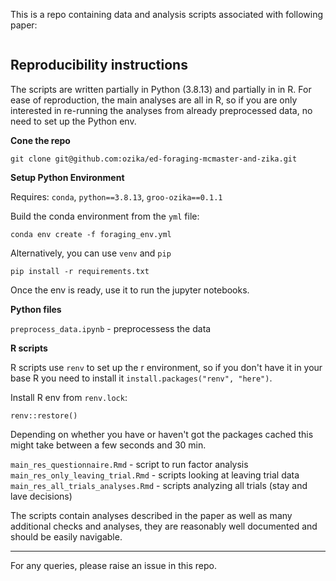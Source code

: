 This is a repo containing data and analysis scripts associated with following paper: 

```

```

## Reproducibility instructions

The scripts are written partially in Python (3.8.13) and partially in in R. For ease of reproduction, the main analyses are all in R, so if you are only interested in re-running the analyses from already preprocessed data, no need to set up the Python env. 

**Cone the repo** 

`git clone git@github.com:ozika/ed-foraging-mcmaster-and-zika.git`

**Setup Python Environment** 

Requires: `conda`, `python==3.8.13`, `groo-ozika==0.1.1`

Build the conda environment from the `yml` file:

`conda env create -f foraging_env.yml`

Alternatively, you can use `venv` and `pip`

`pip install -r requirements.txt`

Once the env is ready, use it to run the jupyter notebooks. 

**Python files** 

`preprocess_data.ipynb` - preprocessess the data 


**R scripts** 

R scripts use `renv` to set up the r environment, so if you don't have it in your base R you need to install it `install.packages("renv", "here")`. 

Install R env from `renv.lock`:

`renv::restore()`

Depending on whether you have or haven't got the packages cached this might take between a few seconds and 30 min.

`main_res_questionnaire.Rmd` - script to run factor analysis  
`main_res_only_leaving_trial.Rmd` - scripts looking at leaving trial data  
`main_res_all_trials_analyses.Rmd` - scripts analyzing all trials (stay and lave decisions)  

The scripts contain analyses described in the paper as well as many additional checks and analyses, they are reasonably well documented and should be easily navigable. 

--- 

For any queries, please raise an issue in this repo. 







